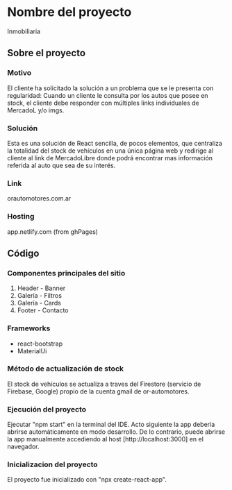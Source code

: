 # Nombre del proyecto
Inmobiliaria

## Sobre el proyecto

### Motivo
El cliente ha solicitado la solución a un problema que se le presenta con regularidad: 
Cuando un cliente le consulta por los autos que posee en stock, el cliente debe responder con múltiples links individuales de MercadoL y/o imgs.

### Solución
Esta es una solución de React sencilla, de pocos elementos, que centraliza la totalidad del stock de vehículos en una única página web y redirige al cliente al link de MercadoLibre donde podrá encontrar mas información referida al auto que sea de su interés.

### Link
orautomotores.com.ar

### Hosting
app.netlify.com (from ghPages)


## Código

### Componentes principales del sitio
1. Header - Banner
2. Galería - Filtros
3. Galería - Cards
4. Footer - Contacto

### Frameworks
- react-bootstrap
- MaterialUi

### Método de actualización de stock
El stock de vehículos se actualiza a traves del Firestore (servicio de Firebase, Google) propio de la cuenta gmail de or-automotores.

### Ejecución del proyecto
Ejecutar "npm start" en la terminal del IDE. Acto siguiente la app debería abrirse automáticamente en modo desarrollo. De lo contrario, puede abrirse la app manualmente accediendo al host [http://localhost:3000] en el navegador. 

### Inicializacion del proyecto
El proyecto fue inicializado con "npx create-react-app".